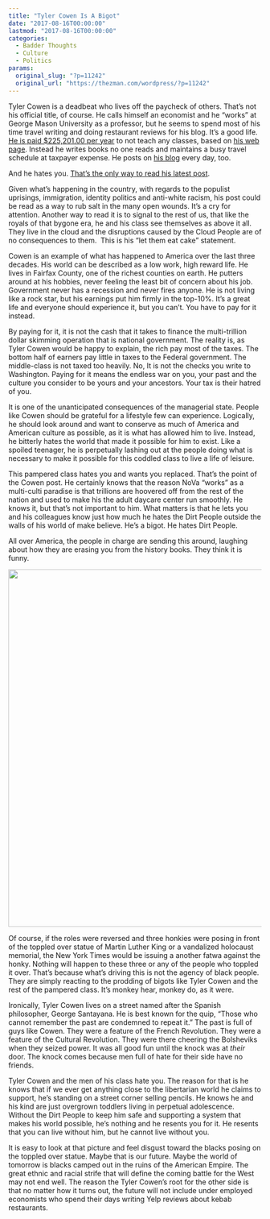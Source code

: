 ```yaml
---
title: "Tyler Cowen Is A Bigot"
date: "2017-08-16T00:00:00"
lastmod: "2017-08-16T00:00:00"
categories:
  - Badder Thoughts
  - Culture
  - Politics
params:
  original_slug: "?p=11242"
  original_url: "https://thezman.com/wordpress/?p=11242"
---
```


Tyler Cowen is a deadbeat who lives off the paycheck of others. That’s
not his official title, of course. He calls himself an economist and he
“works” at George Mason University as a professor, but he seems to spend
most of his time travel writing and doing restaurant reviews for his
blog. It’s a good life. <a
href="http://data.richmond.com/salaries/2014/state/george-mason-university/tyler-cowen"
rel="noopener" target="_blank">He is paid $225,201.00 per year</a> to
not teach any classes, based on <a
href="https://www.gmu.edu/centers/publicchoice/faculty%20pages/Tyler/"
rel="noopener" target="_blank">his web page</a>. Instead he writes books
no one reads and maintains a busy travel schedule at taxpayer expense.
He posts on <a href="http://marginalrevolution.com/" rel="noopener"
target="_blank">his blog</a> every day, too.

And he hates you. <a
href="https://www.bloomberg.com/view/articles/2017-08-14/virginia-is-a-multicultural-success-story"
rel="noopener" target="_blank">That’s the only way to read his latest
post</a>.

Given what’s happening in the country, with regards to the populist
uprisings, immigration, identity politics and anti-white racism, his
post could be read as a way to rub salt in the many open wounds. It’s a
cry for attention. Another way to read it is to signal to the rest of
us, that like the royals of that bygone era, he and his class see
themselves as above it all. They live in the cloud and the disruptions
caused by the Cloud People are of no consequences to them.  This is his
“let them eat cake” statement.

Cowen is an example of what has happened to America over the last three
decades. His world can be described as a low work, high reward life. He
lives in Fairfax County, one of the richest counties on earth. He
putters around at his hobbies, never feeling the least bit of concern
about his job. Government never has a recession and never fires anyone.
He is not living like a rock star, but his earnings put him firmly in
the top-10%. It’s a great life and everyone should experience it, but
you can’t. You have to pay for it instead.

By paying for it, it is not the cash that it takes to finance the
multi-trillion dollar skimming operation that is national government.
The reality is, as Tyler Cowen would be happy to explain, the rich pay
most of the taxes. The bottom half of earners pay little in taxes to the
Federal government. The middle-class is not taxed too heavily. No, It is
not the checks you write to Washington. Paying for it means the endless
war on you, your past and the culture you consider to be yours and your
ancestors. Your tax is their hatred of you.

It is one of the unanticipated consequences of the managerial state.
People like Cowen should be grateful for a lifestyle few can experience.
Logically, he should look around and want to conserve as much of America
and American culture as possible, as it is what has allowed him to live.
Instead, he bitterly hates the world that made it possible for him to
exist. Like a spoiled teenager, he is perpetually lashing out at the
people doing what is necessary to make it possible for this coddled
class to live a life of leisure.

This pampered class hates you and wants you replaced. That’s the point
of the Cowen post. He certainly knows that the reason NoVa “works” as a
multi-culti paradise is that trillions are hoovered off from the rest of
the nation and used to make his the adult daycare center run smoothly.
He knows it, but that’s not important to him. What matters is that he
lets you and his colleagues know just how much he hates the Dirt People
outside the walls of his world of make believe. He’s a bigot. He hates
Dirt People.

All over America, the people in charge are sending this around, laughing
about how they are erasing you from the history books. They think it is
funny.

[<img
src="http://thezman.com/wordpress/wp-content/uploads/2017/08/DHSA-r0VoAAb1gj.jpg"
class="alignleft size-full wp-image-11243" decoding="async"
sizes="(max-width: 705px) 100vw, 705px"
srcset="https://thezman.com/wordpress/wp-content/uploads/2017/08/DHSA-r0VoAAb1gj.jpg 705w, https://thezman.com/wordpress/wp-content/uploads/2017/08/DHSA-r0VoAAb1gj-150x150.jpg 150w, https://thezman.com/wordpress/wp-content/uploads/2017/08/DHSA-r0VoAAb1gj-298x300.jpg 298w, https://thezman.com/wordpress/wp-content/uploads/2017/08/DHSA-r0VoAAb1gj-144x144.jpg 144w"
width="705" height="710" />](http://thezman.com/wordpress/wp-content/uploads/2017/08/DHSA-r0VoAAb1gj.jpg)

Of course, if the roles were reversed and three honkies were posing in
front of the toppled over statue of Martin Luther King or a vandalized
holocaust memorial, the New York Times would be issuing a another fatwa
against the honky. Nothing will happen to these three or any of the
people who toppled it over. That’s because what’s driving this is not
the agency of black people. They are simply reacting to the prodding of
bigots like Tyler Cowen and the rest of the pampered class. It’s monkey
hear, monkey do, as it were.

Ironically, Tyler Cowen lives on a street named after the Spanish
philosopher, George Santayana. He is best known for the quip, “Those who
cannot remember the past are condemned to repeat it.” The past is full
of guys like Cowen. They were a feature of the French Revolution. They
were a feature of the Cultural Revolution. They were there cheering the
Bolsheviks when they seized power. It was all good fun until the knock
was at *their* door. The knock comes because men full of hate for their
side have no friends.

Tyler Cowen and the men of his class hate you. The reason for that is he
knows that if we ever get anything close to the libertarian world he
claims to support, he’s standing on a street corner selling pencils. He
knows he and his kind are just overgrown toddlers living in perpetual
adolescence. Without the Dirt People to keep him safe and supporting a
system that makes his world possible, he’s nothing and he resents you
for it. He resents that you can live without him, but he cannot live
without you.

It is easy to look at that picture and feel disgust toward the blacks
posing on the toppled over statue. Maybe that is our future. Maybe the
world of tomorrow is blacks camped out in the ruins of the American
Empire. The great ethnic and racial strife that will define the coming
battle for the West may not end well. The reason the Tyler Cowen’s root
for the other side is that no matter how it turns out, the future will
not include under employed economists who spend their days writing Yelp
reviews about kebab restaurants.
